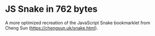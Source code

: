 # JS Snake in 762 bytes
A more optimized recreation of the JavaScript Snake bookmarklet from Cheng Sun (https://chengsun.uk/snake.html).
